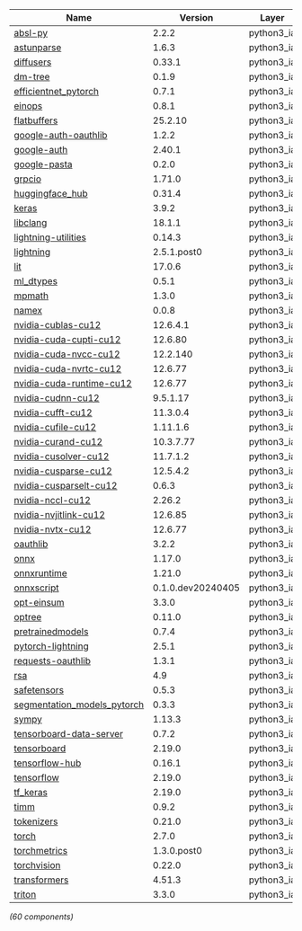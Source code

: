 | Name | Version | Layer |
| --- | --- | --- |
| [absl-py](https://github.com/abseil/abseil-py) | 2.2.2 | python3_ia |
| [astunparse](https://github.com/simonpercivall/astunparse) | 1.6.3 | python3_ia |
| [diffusers](https://github.com/huggingface/diffusers) | 0.33.1 | python3_ia |
| [dm-tree](https://github.com/deepmind/tree) | 0.1.9 | python3_ia |
| [efficientnet_pytorch](https://github.com/lukemelas/EfficientNet-PyTorch) | 0.7.1 | python3_ia |
| [einops](https://github.com/arogozhnikov/einops) | 0.8.1 | python3_ia |
| [flatbuffers](https://google.github.io/flatbuffers/) | 25.2.10 | python3_ia |
| [google-auth-oauthlib](https://github.com/GoogleCloudPlatform/google-auth-library-python-oauthlib) | 1.2.2 | python3_ia |
| [google-auth](https://github.com/googleapis/google-auth-library-python) | 2.40.1 | python3_ia |
| [google-pasta](https://github.com/google/pasta) | 0.2.0 | python3_ia |
| [grpcio](https://grpc.io) | 1.71.0 | python3_ia |
| [huggingface_hub](https://github.com/huggingface/huggingface_hub) | 0.31.4 | python3_ia |
| [keras](https://pypi.org/project/keras) | 3.9.2 | python3_ia |
| [libclang](https://github.com/sighingnow/libclang) | 18.1.1 | python3_ia |
| [lightning-utilities](https://github.com/Lightning-AI/utilities) | 0.14.3 | python3_ia |
| [lightning](https://github.com/Lightning-AI/lightning) | 2.5.1.post0 | python3_ia |
| [lit](http://llvm.org) | 17.0.6 | python3_ia |
| [ml_dtypes](https://github.com/jax-ml/ml_dtypes) | 0.5.1 | python3_ia |
| [mpmath](http://mpmath.org/) | 1.3.0 | python3_ia |
| [namex](https://pypi.org/project/namex) | 0.0.8 | python3_ia |
| [nvidia-cublas-cu12](https://developer.nvidia.com/cuda-zone) | 12.6.4.1 | python3_ia |
| [nvidia-cuda-cupti-cu12](https://developer.nvidia.com/cuda-zone) | 12.6.80 | python3_ia |
| [nvidia-cuda-nvcc-cu12](https://developer.nvidia.com/cuda-zone) | 12.2.140 | python3_ia |
| [nvidia-cuda-nvrtc-cu12](https://developer.nvidia.com/cuda-zone) | 12.6.77 | python3_ia |
| [nvidia-cuda-runtime-cu12](https://developer.nvidia.com/cuda-zone) | 12.6.77 | python3_ia |
| [nvidia-cudnn-cu12](https://developer.nvidia.com/cuda-zone) | 9.5.1.17 | python3_ia |
| [nvidia-cufft-cu12](https://developer.nvidia.com/cuda-zone) | 11.3.0.4 | python3_ia |
| [nvidia-cufile-cu12](https://developer.nvidia.com/cuda-zone) | 1.11.1.6 | python3_ia |
| [nvidia-curand-cu12](https://developer.nvidia.com/cuda-zone) | 10.3.7.77 | python3_ia |
| [nvidia-cusolver-cu12](https://developer.nvidia.com/cuda-zone) | 11.7.1.2 | python3_ia |
| [nvidia-cusparse-cu12](https://developer.nvidia.com/cuda-zone) | 12.5.4.2 | python3_ia |
| [nvidia-cusparselt-cu12](https://developer.nvidia.com/cusparselt) | 0.6.3 | python3_ia |
| [nvidia-nccl-cu12](https://developer.nvidia.com/cuda-zone) | 2.26.2 | python3_ia |
| [nvidia-nvjitlink-cu12](https://developer.nvidia.com/cuda-zone) | 12.6.85 | python3_ia |
| [nvidia-nvtx-cu12](https://developer.nvidia.com/cuda-zone) | 12.6.77 | python3_ia |
| [oauthlib](https://github.com/oauthlib/oauthlib) | 3.2.2 | python3_ia |
| [onnx](https://onnx.ai/) | 1.17.0 | python3_ia |
| [onnxruntime](https://onnxruntime.ai) | 1.21.0 | python3_ia |
| [onnxscript](https://onnxscript.ai/) | 0.1.0.dev20240405 | python3_ia |
| [opt-einsum](https://github.com/dgasmith/opt_einsum) | 3.3.0 | python3_ia |
| [optree](https://github.com/metaopt/optree) | 0.11.0 | python3_ia |
| [pretrainedmodels](https://github.com/cadene/pretrained-models.pytorch) | 0.7.4 | python3_ia |
| [pytorch-lightning](https://github.com/Lightning-AI/lightning) | 2.5.1 | python3_ia |
| [requests-oauthlib](https://github.com/requests/requests-oauthlib) | 1.3.1 | python3_ia |
| [rsa](https://stuvel.eu/rsa) | 4.9 | python3_ia |
| [safetensors](https://github.com/huggingface/safetensors) | 0.5.3 | python3_ia |
| [segmentation_models_pytorch](https://github.com/qubvel/segmentation_models.pytorch) | 0.3.3 | python3_ia |
| [sympy](https://sympy.org) | 1.13.3 | python3_ia |
| [tensorboard-data-server](https://github.com/tensorflow/tensorboard/tree/master/tensorboard/data/server) | 0.7.2 | python3_ia |
| [tensorboard](https://github.com/tensorflow/tensorboard) | 2.19.0 | python3_ia |
| [tensorflow-hub](https://github.com/tensorflow/hub) | 0.16.1 | python3_ia |
| [tensorflow](https://www.tensorflow.org/) | 2.19.0 | python3_ia |
| [tf_keras](https://keras.io/) | 2.19.0 | python3_ia |
| [timm](https://github.com/huggingface/pytorch-image-models) | 0.9.2 | python3_ia |
| [tokenizers](https://github.com/huggingface/tokenizers) | 0.21.0 | python3_ia |
| [torch](https://pytorch.org/) | 2.7.0 | python3_ia |
| [torchmetrics](https://github.com/Lightning-AI/torchmetrics) | 1.3.0.post0 | python3_ia |
| [torchvision](https://github.com/pytorch/vision) | 0.22.0 | python3_ia |
| [transformers](https://github.com/huggingface/transformers) | 4.51.3 | python3_ia |
| [triton](https://github.com/triton-lang/triton/) | 3.3.0 | python3_ia |

*(60 components)*
